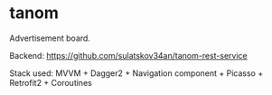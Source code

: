 # tanom

Advertisement board.

Backend: https://github.com/sulatskov34an/tanom-rest-service

Stack used: MVVM + Dagger2 + Navigation component + Picasso + Retrofit2 + Coroutines 

